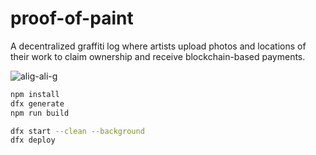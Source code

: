 # proof-of-paint

A decentralized graffiti log where artists upload photos and locations of their work to claim ownership and receive blockchain-based payments.

![alig-ali-g](https://github.com/user-attachments/assets/8a16fa2b-0712-4e1e-845a-d867491e61fe)

```bash
npm install
dfx generate
npm run build
```

```bash
dfx start --clean --background
dfx deploy
```